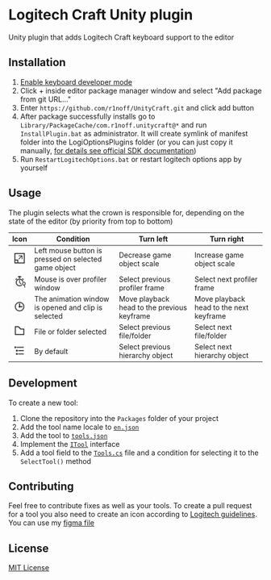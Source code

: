 # Logitech Craft Unity plugin

Unity plugin that adds Logitech Craft keyboard support to the editor

## Installation

1. [Enable keyboard developer mode](https://github.com/Logitech/logi_craft_sdk/blob/master/samples/WinFormsCrownSample/README.md#4-enable-developer-mode)
2. Click + inside editor package manager window and select "Add package from git URL..."
3. Enter `https://github.com/r1noff/UnityCraft.git` and click add button
4. After package successfully installs go to `Library/PackageCache/com.r1noff.unitycraft@*` and run `InstallPlugin.bat` as administrator. It will create symlink of manifest folder into the LogiOptionsPlugins folder (or you can just copy it manually, [for details see official SDK documentation](https://github.com/Logitech/logi_craft_sdk/blob/master/documentation/Craft_Crown_SDK.md))
5. Run  `RestartLogitechOptions.bat` or restart logitech options app by yourself

## Usage

The plugin selects what the crown is responsible for, depending on the state of the editor (by priority from top to bottom)

| Icon                                                                                         | Сondition                                            | Turn left                                   | Turn right                              |
|----------------------------------------------------------------------------------------------|------------------------------------------------------|---------------------------------------------|-----------------------------------------|
| ![Scale](./LogiOptionsPlugin~/4ddb3e7f-0971-4b68-a2eb-90b29fc9bbb8/Gallery/scale.png)         | Left mouse button is pressed on selected game object | Decrease game object scale                  | Increase game object scale              |
| ![Profiler](./LogiOptionsPlugin~/4ddb3e7f-0971-4b68-a2eb-90b29fc9bbb8/Gallery/profiler.png)   | Mouse is over profiler window                        | Select previous profiler frame              | Select next profiler frame              |
| ![Animation](./LogiOptionsPlugin~/4ddb3e7f-0971-4b68-a2eb-90b29fc9bbb8/Gallery/animation.png) | The animation window is opened and clip is selected  | Move playback head to the previous keyframe | Move playback head to the next keyframe |
| ![Project](./LogiOptionsPlugin~/4ddb3e7f-0971-4b68-a2eb-90b29fc9bbb8/Gallery/project.png)     | File or folder selected                              | Select previous file/folder                 | Select next file/folder                 |
| ![Hierarchy](./LogiOptionsPlugin~/4ddb3e7f-0971-4b68-a2eb-90b29fc9bbb8/Gallery/hierarchy.png) | By default                                           | Select previous hierarchy object            | Select next hierarchy object            |


## Development

To create a new tool:
1. Clone the repository into the `Packages` folder of your project
2. Add the tool name locale to [`en.json`](./LogiOptionsPlugin~/4ddb3e7f-0971-4b68-a2eb-90b29fc9bbb8/Languages/en.json)
3. Add the tool to [`tools.json`](./LogiOptionsPlugin~/4ddb3e7f-0971-4b68-a2eb-90b29fc9bbb8/Manifest/tools.json)
4. Implement the [`ITool`](./Editor/Tools/ITool.cs) interface
5. Add a tool field to the [`Tools.cs`](./Editor/Tools.cs) file and a condition for selecting it to the `SelectTool()` method

## Contributing

Feel free to contribute fixes as well as your tools. To create a pull request for a tool you also need to create an icon according to [Logitech guidelines](https://github.com/Logitech/logi_craft_sdk/blob/master/documentation/Craft_Crown_SDK.md#7-design-guidelines). You can use my [figma file](https://www.figma.com/file/w1K6HUJv8VAJQxr17clOnn/UnityCraft-Icons?type=design&node-id=2%3A1198&mode=design&t=pPRTvX1E13anQNcp-1)

## License

[MIT License](./LICENSE.md)

